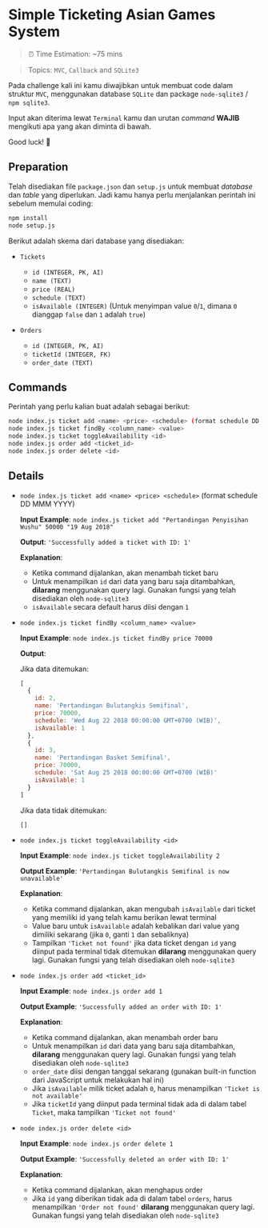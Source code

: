 # Simple Ticketing Asian Games System

> ⏰ Time Estimation: ~75 mins

> Topics: `MVC`, `Callback` and `SQLite3`

Pada challenge kali ini kamu diwajibkan untuk membuat code dalam struktur `MVC`, menggunakan database `SQLite` dan package `node-sqlite3` / `npm sqlite3`.

Input akan diterima lewat `Terminal` kamu dan urutan *command* **WAJIB** mengikuti apa yang akan diminta di bawah.

Good luck! 👊

## Preparation
Telah disediakan file `package.json` dan `setup.js` untuk membuat *database* dan *table* yang diperlukan. Jadi kamu hanya perlu menjalankan perintah ini sebelum memulai coding:
```bash
npm install
node setup.js
```

Berikut adalah skema dari database yang disediakan:
- `Tickets`
  - `id (INTEGER, PK, AI)`
  - `name (TEXT)`
  - `price (REAL)`
  - `schedule (TEXT)`
  - `isAvailable (INTEGER)` (Untuk menyimpan value `0`/`1`, dimana `0` dianggap `false` dan `1` adalah `true`)

- `Orders`
  - `id (INTEGER, PK, AI)`
  - `ticketId (INTEGER, FK)`
  - `order_date (TEXT)`

## Commands
Perintah yang perlu kalian buat adalah sebagai berikut:
```bash
node index.js ticket add <name> <price> <schedule> (format schedule DD MMM YYYY)
node index.js ticket findBy <column_name> <value>
node index.js ticket toggleAvailability <id>
node index.js order add <ticket_id>
node index.js order delete <id>
```

## Details

- `node index.js ticket add <name> <price> <schedule>` (format schedule DD MMM YYYY)

  **Input Example**: `node index.js ticket add "Pertandingan Penyisihan Wushu" 50000 "19 Aug 2018"`

  **Output**: `'Successfully added a ticket with ID: 1'`

  **Explanation**:
  - Ketika command dijalankan, akan menambah ticket baru
  - Untuk menampilkan `id` dari data yang baru saja ditambahkan, **dilarang** menggunakan query lagi. Gunakan fungsi yang telah disediakan oleh `node-sqlite3`
  - `isAvailable` secara default harus diisi dengan `1`

- `node index.js ticket findBy <column_name> <value>`

  **Input Example**: `node index.js ticket findBy price 70000`

  **Output**:

  Jika data ditemukan:

  ```javascript
  [
    {
      id: 2,
      name: 'Pertandingan Bulutangkis Semifinal',
      price: 70000,
      schedule: 'Wed Aug 22 2018 00:00:00 GMT+0700 (WIB)',
      isAvailable: 1
    },
    {
      id: 3,
      name: 'Pertandingan Basket Semifinal',
      price: 70000,
      schedule: 'Sat Aug 25 2018 00:00:00 GMT+0700 (WIB)'
      isAvailable: 1
    }
  ]
  ```

  Jika data tidak ditemukan:

  ```javascript
  []
  ```

- `node index.js ticket toggleAvailability <id>`

  **Input Example**: `node index.js ticket toggleAvailability 2`

  **Output Example**: `'Pertandingan Bulutangkis Semifinal is now unavailable'`

  **Explanation**:
  - Ketika command dijalankan, akan mengubah `isAvailable` dari ticket yang memiliki id yang telah kamu berikan lewat terminal
  - Value baru untuk `isAvailable` adalah kebalikan dari value yang dimiliki sekarang (jika `0`, ganti `1` dan sebaliknya)
  - Tampilkan `'Ticket not found'` jika data ticket dengan `id` yang diinput pada terminal tidak ditemukan  **dilarang** menggunakan query lagi. Gunakan fungsi yang telah disediakan oleh `node-sqlite3`


- `node index.js order add <ticket_id>`

  **Input Example**: `node index.js order add 1`

  **Output Example**: `'Successfully added an order with ID: 1'`

  **Explanation**:
  - Ketika command dijalankan, akan menambah order baru
  - Untuk menampilkan `id` dari data yang baru saja ditambahkan, **dilarang** menggunakan query lagi. Gunakan fungsi yang telah disediakan oleh `node-sqlite3`
  - `order_date` diisi dengan tanggal sekarang (gunakan built-in function dari JavaScript untuk melakukan hal ini)
  - Jika `isAvailable` milik ticket adalah `0`, harus menampilkan `'Ticket is not available'`
  - Jika `ticketId` yang diinput pada terminal tidak ada di dalam tabel `Ticket`, maka tampilkan `'Ticket not found'`

- `node index.js order delete <id>`

  **Input Example**: `node index.js order delete 1`

  **Output Example**: `'Successfully deleted an order with ID: 1'`

  **Explanation**:
  - Ketika command dijalankan, akan menghapus order
  - Jika `id` yang diberikan tidak ada di dalam tabel `orders`, harus menampilkan `'Order not found'` **dilarang** menggunakan query lagi. Gunakan fungsi yang telah disediakan oleh `node-sqlite3`
